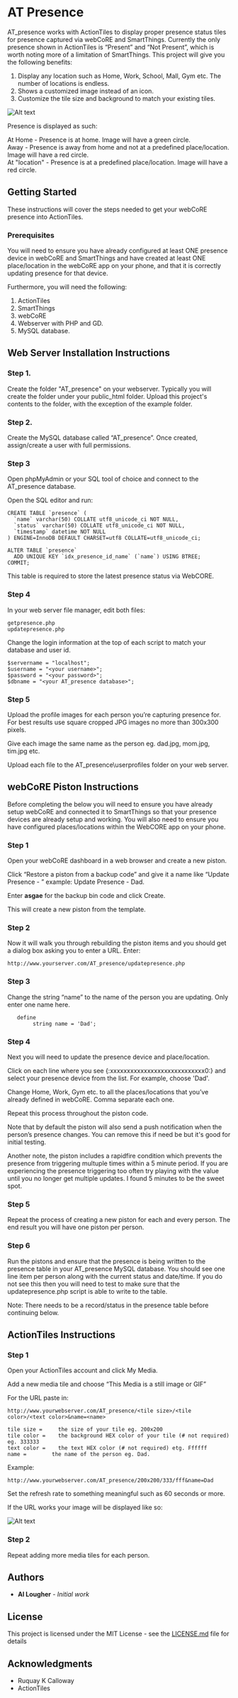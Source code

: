 # AT Presence

AT_presence works with ActionTiles to display proper presence status tiles for presence captured via webCoRE and SmartThings. Currently the only presence shown in ActionTiles is “Present” and “Not Present”, which is worth noting more of a limitation of SmartThings. This project will give you the following benefits:

1. Display any location such as Home, Work, School, Mall, Gym etc. The number of locations is endless.
2. Shows a customized image instead of an icon.
3. Customize the tile size and background to match your existing tiles.

![Alt text](example/screenshot.JPG?raw=true "Title")

Presence is displayed as such:

At Home       - Presence is at home. Image will have a green circle.<br>
Away          - Presence is away from home and not at a predefined place/location. Image will have a red circle.<br>
At "location" - Presence is at a predefined place/location. Image will have a red circle.<br>
  
## Getting Started

These instructions will cover the steps needed to get your webCoRE presence into ActionTiles.

### Prerequisites

You will need to ensure you have already configured at least ONE presence device in webCoRE and SmartThings and have created at least ONE place/location in the webCoRE app on your phone, and that it is correctly updating presence for that device.

Furthermore, you will need the following:

1. ActionTiles
2. SmartThings
3. webCoRE
4. Webserver with PHP and GD.
5. MySQL database.

## Web Server Installation Instructions

### Step 1.

Create the folder "AT_presence" on your webserver. Typically you will create the folder under your public_html folder.
Upload this project's contents to the folder, with the exception of the example folder.

### Step 2.

Create the MySQL database called “AT_presence”. Once created, assign/create a user with full permissions.

### Step 3

Open phpMyAdmin or your SQL tool of choice and connect to the AT_presence database.

Open the SQL editor and run:

```
CREATE TABLE `presence` (
  `name` varchar(50) COLLATE utf8_unicode_ci NOT NULL,
  `status` varchar(50) COLLATE utf8_unicode_ci NOT NULL,
  `timestamp` datetime NOT NULL
) ENGINE=InnoDB DEFAULT CHARSET=utf8 COLLATE=utf8_unicode_ci;

ALTER TABLE `presence`
  ADD UNIQUE KEY `idx_presence_id_name` (`name`) USING BTREE;
COMMIT;

```

This table is required to store the latest presence status via WebCORE.

### Step 4

In your web server file manager, edit both files:

```
getpresence.php
updatepresence.php
```

Change the login information at the top of each script to match your database and user id.

```
$servername = "localhost";
$username = "<your username>";
$password = "<your password>";
$dbname = "<your AT_presence database>";
```

### Step 5

Upload the profile images for each person you’re capturing presence for. For best results use square cropped JPG images no more than 300x300 pixels. 

Give each image the same name as the person eg. dad.jpg, mom.jpg, tim.jpg etc.

Upload each file to the AT_presence\userprofiles folder on your web server.

## webCoRE Piston Instructions

Before completing the below you will need to ensure you have already setup webCoRE and connected it to SmartThings so that your presence devices are already setup and working. You will also need to ensure you have configured places/locations within the WebCORE app on your phone.

### Step 1 

Open your webCoRE dashboard in a web browser and create a new piston.

Click “Restore a piston from a backup code” and give it a name like “Update Presence - <name of person>” example: Update Presence - Dad.

Enter **asgae** for the backup bin code and click Create.

This will create a new piston from the template.

### Step 2

Now it will walk you through rebuilding the piston items and you should get a dialog box asking you to enter a URL. Enter:

```
http://www.yourserver.com/AT_presence/updatepresence.php
```

### Step 3

Change the string “name” to the name of the person you are updating. Only enter one name here.

```
   define 
        string name = 'Dad';
```

### Step 4

Next you will need to update the presence device and place/location.

Click on each line where you see {:xxxxxxxxxxxxxxxxxxxxxxxxxxxx0:} and select your presence device from the list. For example, choose 'Dad'.

Change Home, Work, Gym etc. to all the places/locations that you’ve already defined in webCoRE. Comma separate each one.

Repeat this process throughout the piston code.

Note that by default the piston will also send a push notification when the person’s presence changes. You can remove this if need be but it's good for initial testing.

Another note, the piston includes a rapidfire condition which prevents the presence from triggering multuple times within a 5 minute period. If you are experiencing the presence triggering too often try playing with the value until you no longer get multiple updates. I found 5 minutes to be the sweet spot.

### Step 5

Repeat the process of creating a new piston for each and every person. The end result you will have one piston per person.

### Step 6

Run the pistons and ensure that the presence is being written to the presence table in your AT_presence MySQL database. You should see one line item per person along with the current status and date/time. If you do not see this then you will need to test to make sure that the updatepresence.php script is able to write to the table.

Note: There needs to be a record/status in the presence table before continuing below.


## ActionTiles Instructions

### Step 1

Open your ActionTiles account and click My Media.

Add a new media tile and choose “This Media is a still image or GIF”

For the URL paste in:

```
http://www.yourwebserver.com/AT_presence/<tile size>/<tile color>/<text color>&name=<name>

tile size = 	the size of your tile eg. 200x200
tile color = 	the background HEX color of your tile (# not required) eg. 333333
text color =	the text HEX color (# not required) etg. Ffffff
name = 	      the name of the person eg. Dad.
```

Example:

```
http://www.yourwebserver.com/AT_presence/200x200/333/fff&name=Dad
```

Set the refresh rate to something meaningful such as 60 seconds or more.

If the URL works your image will be displayed like so:

![Alt text](example/screenshot2.JPG?raw=true "Title")

### Step 2

Repeat adding more media tiles for each person.

## Authors

* **Al Lougher** - *Initial work* 

## License

This project is licensed under the MIT License - see the [LICENSE.md](LICENSE.md) file for details

## Acknowledgments

* Ruquay K Calloway
* ActionTiles  

